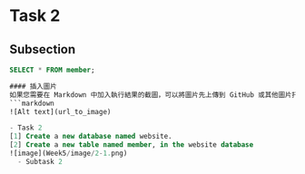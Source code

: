 # Task 2
## Subsection
```sql
SELECT * FROM member;

#### 插入圖片
如果您需要在 Markdown 中加入執行結果的截圖，可以將圖片先上傳到 GitHub 或其他圖片托管服務，然後使用下列語法插入圖片：
```markdown
![Alt text](url_to_image)

- Task 2
[1] Create a new database named website.
[2] Create a new table named member, in the website database
![image](Week5/image/2-1.png)
  - Subtask 2


